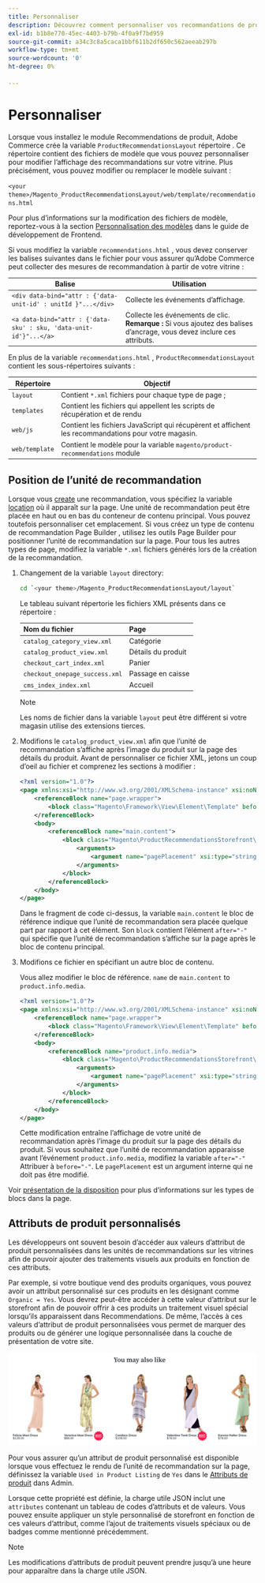 ```yaml
---
title: Personnaliser
description: Découvrez comment personnaliser vos recommandations de produits.
exl-id: b1b8e770-45ec-4403-b79b-4f0a9f7bd959
source-git-commit: a34c3c8a5caca1bbf611b2df650c562aeeab297b
workflow-type: tm+mt
source-wordcount: '0'
ht-degree: 0%

---
```


# Personnaliser

Lorsque vous installez le module Recommendations de produit, Adobe Commerce crée la variable `ProductRecommendationsLayout` répertoire . Ce répertoire contient des fichiers de modèle que vous pouvez personnaliser pour modifier l’affichage des recommandations sur votre vitrine. Plus précisément, vous pouvez modifier ou remplacer le modèle suivant :

`<your theme>/Magento_ProductRecommendationsLayout/web/template/recommendations.html`

Pour plus d’informations sur la modification des fichiers de modèle, reportez-vous à la section [Personnalisation des modèles](https://developer.adobe.com/commerce/frontend-core/guide/templates/walkthrough/) dans le guide de développement de Frontend.

Si vous modifiez la variable `recommendations.html` , vous devez conserver les balises suivantes dans le fichier pour vous assurer qu’Adobe Commerce peut collecter des mesures de recommandation à partir de votre vitrine :

| Balise | Utilisation |
|---|---|
| `<div data-bind="attr : {'data-unit-id' : unitId }"...</div>` | Collecte les événements d’affichage. |
| `<a data-bind="attr : {'data-sku' : sku, 'data-unit-id'}"...</a>` | Collecte les événements de clic. <br/>**Remarque :** Si vous ajoutez des balises d’ancrage, vous devez inclure ces attributs. |

En plus de la variable `recommendations.html` , `ProductRecommendationsLayout` contient les sous-répertoires suivants :

| Répertoire | Objectif |
|---|---|
| `layout` | Contient `*.xml` fichiers pour chaque type de page ; |
| `templates` | Contient les fichiers qui appellent les scripts de récupération et de rendu |
| `web/js` | Contient les fichiers JavaScript qui récupèrent et affichent les recommandations pour votre magasin. |
| `web/template` | Contient le modèle pour la variable `magento/product-recommendations` module |

## Position de l’unité de recommandation

Lorsque vous [create](create.md) une recommandation, vous spécifiez la variable [location](placement.md) où il apparaît sur la page. Une unité de recommandation peut être placée en haut ou en bas du conteneur de contenu principal. Vous pouvez toutefois personnaliser cet emplacement. Si vous créez un type de contenu de recommandation Page Builder , utilisez les outils Page Builder pour positionner l’unité de recommandation sur la page. Pour tous les autres types de page, modifiez la variable `*.xml` fichiers générés lors de la création de la recommandation.

1. Changement de la variable `layout` directory:

   ```bash
   cd `<your theme>/Magento_ProductRecommendationsLayout/layout`
   ```

   Le tableau suivant répertorie les fichiers XML présents dans ce répertoire :

   | Nom du fichier | Page |
   |---|---|
   | `catalog_category_view.xml` | Catégorie |
   | `catalog_product_view.xml` | Détails du produit |
   | `checkout_cart_index.xml` | Panier |
   | `checkout_onepage_success.xml` | Passage en caisse |
   | `cms_index_index.xml` | Accueil |

   >[!NOTE]
   >
   >Les noms de fichier dans la variable `layout` peut être différent si votre magasin utilise des extensions tierces.

1. Modifions le `catalog_product_view.xml` afin que l’unité de recommandation s’affiche après l’image du produit sur la page des détails du produit. Avant de personnaliser ce fichier XML, jetons un coup d’oeil au fichier et comprenez les sections à modifier :

   ```xml
   <?xml version="1.0"?>
   <page xmlns:xsi="http://www.w3.org/2001/XMLSchema-instance" xsi:noNamespaceSchemaLocation="urn:magento:framework:View/Layout/etc/page_configuration.xsd">
       <referenceBlock name="page.wrapper">
           <block class="Magento\Framework\View\Element\Template" before="-" name="product_recommendations_fetcher" template="Magento_ProductRecommendationsStorefront::fetcher.phtml" />
       </referenceBlock>
       <body>
           <referenceBlock name="main.content">
               <block class="Magento\ProductRecommendationsStorefront\Block\Renderer" after="-" name="product_recommendations_product_below_content" template="Magento_ProductRecommendationsStorefront::renderer.phtml">
                   <arguments>
                       <argument name="pagePlacement" xsi:type="string">below-main-content</argument>
                   </arguments>
               </block>
           </referenceBlock>
       </body>
   </page>
   ```

   Dans le fragment de code ci-dessus, la variable `main.content` le bloc de référence indique que l’unité de recommandation sera placée quelque part par rapport à cet élément. Son `block` contient l’élément `after="-"` qui spécifie que l’unité de recommandation s’affiche sur la page après le bloc de contenu principal.

1. Modifions ce fichier en spécifiant un autre bloc de contenu.

   Vous allez modifier le bloc de référence. `name` de `main.content` to `product.info.media`.

   ```xml
   <?xml version="1.0"?>
   <page xmlns:xsi="http://www.w3.org/2001/XMLSchema-instance" xsi:noNamespaceSchemaLocation="urn:magento:framework:View/Layout/etc/page_configuration.xsd">
       <referenceBlock name="page.wrapper">
           <block class="Magento\Framework\View\Element\Template" before="-" name="product_recommendations_fetcher" template="Magento_ProductRecommendationsStorefront::fetcher.phtml" />
       </referenceBlock>
       <body>
           <referenceBlock name="product.info.media">
               <block class="Magento\ProductRecommendationsStorefront\Block\Renderer" after="-" name="product_recommendations_product_below_content" template="Magento_ProductRecommendationsStorefront::renderer.phtml">
                   <arguments>
                       <argument name="pagePlacement" xsi:type="string">below-main-content</argument>
                   </arguments>
               </block>
           </referenceBlock>
       </body>
   </page>
   ```

   Cette modification entraîne l’affichage de votre unité de recommandation après l’image du produit sur la page des détails du produit. Si vous souhaitez que l’unité de recommandation apparaisse avant l’événement `product.info.media`, modifiez la variable `after="-"` Attribuer à `before="-"`. Le `pagePlacement` est un argument interne qui ne doit pas être modifié.

Voir [présentation de la disposition](https://developer.adobe.com/commerce/frontend-core/guide/layouts/) pour plus d’informations sur les types de blocs dans la page.

## Attributs de produit personnalisés

Les développeurs ont souvent besoin d’accéder aux valeurs d’attribut de produit personnalisées dans les unités de recommandations sur les vitrines afin de pouvoir ajouter des traitements visuels aux produits en fonction de ces attributs.

Par exemple, si votre boutique vend des produits organiques, vous pouvez avoir un attribut personnalisé sur ces produits en les désignant comme `Organic = Yes`. Vous devrez peut-être accéder à cette valeur d’attribut sur le storefront afin de pouvoir offrir à ces produits un traitement visuel spécial lorsqu’ils apparaissent dans Recommendations. De même, l’accès à ces valeurs d’attribut de produit personnalisées vous permet de marquer des produits ou de générer une logique personnalisée dans la couche de présentation de votre site.

![Ajouter un badge](assets/unit-custom.png)

Pour vous assurer qu’un attribut de produit personnalisé est disponible lorsque vous effectuez le rendu de l’unité de recommandation sur la page, définissez la variable `Used in Product Listing` de `Yes` dans le [Attributs de produit](https://experienceleague.adobe.com/docs/commerce-admin/catalog/product-attributes/create/attribute-product-create.html) dans Admin.

Lorsque cette propriété est définie, la charge utile JSON inclut une `attributes` contenant un tableau de codes d’attributs et de valeurs. Vous pouvez ensuite appliquer un style personnalisé de storefront en fonction de ces valeurs d’attribut, comme l’ajout de traitements visuels spéciaux ou de badges comme mentionné précédemment.

>[!NOTE]
>
>Les modifications d’attributs de produit peuvent prendre jusqu’à une heure pour apparaître dans la charge utile JSON.
